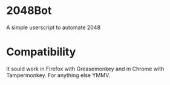 2048Bot
=======

A simple userscript to automate 2048

Compatibility
=============

It sould work in Firefox with Greasemonkey and in Chrome with Tampermonkey. For anything else YMMV.
